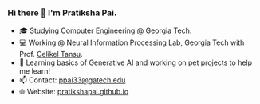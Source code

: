### Hi there 👋 I'm Pratiksha Pai. 
- 🎓 Studying Computer Engineering @ Georgia Tech.
- 💻 Working @ Neural Information Processing Lab, Georgia Tech with Prof. [Celikel Tansu](https://www.centerfordecisionscience.nl/tansu-celikel). 
- 🌱 Learning basics of Generative AI and working on pet projects to help me learn!
- 📫 Contact: ppai33@gatech.edu
- 🌐 Website: [pratikshapai.github.io](https://pratikshapai.github.io/)